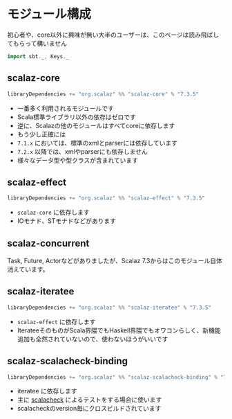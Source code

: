 # モジュール構成

初心者や、core以外に興味が無い大半のユーザーは、このページは読み飛ばしてもらって構いません

```scala mdoc:invisible
import sbt._, Keys._
```

## scalaz-core

```scala mdoc:silent
libraryDependencies += "org.scalaz" %% "scalaz-core" % "7.3.5"
```

- 一番多く利用されるモジュールです 
- Scala標準ライブラリ以外の依存はゼロです
- 逆に、Scalazの他のモジュールはすべてcoreに依存します
- もう少し正確には
 - `7.1.x` においては、標準のxmlとparserには依存しています
 - `7.2.x` 以降では、xmlやparserにも依存しません
- 様々なデータ型や型クラスが含まれています

## scalaz-effect

```scala mdoc:silent
libraryDependencies += "org.scalaz" %% "scalaz-effect" % "7.3.5"
```

- `scalaz-core` に依存します
- IOモナド、STモナドなどがあります


## scalaz-concurrent

Task, Future, Actorなどがありましたが、Scalaz 7.3からはこのモジュール自体消えています。

## scalaz-iteratee

```scala mdoc:silent
libraryDependencies += "org.scalaz" %% "scalaz-iteratee" % "7.3.5"
```

- `scalaz-effect` に依存します
- IterateeそのものがScala界隈でもHaskell界隈でもオワコンらしく、新機能追加も全然されていないので、使わないほうがいいです

## scalaz-scalacheck-binding

```scala mdoc:silent
libraryDependencies += "org.scalaz" %% "scalaz-scalacheck-binding" % "7.3.6"
```

- iteratee に依存します
- 主に [scalacheck](https://github.com/typelevel/scalacheck) によるテストをする場合に使います
- scalacheckのversion毎にクロスビルドされています
